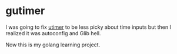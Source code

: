 # gutimer

I was going to fix [utimer](https://launchpad.net/utimer) to be
less picky about time inputs but then I realized it was autoconfig
and Glib hell.

Now this is my golang learning project.
